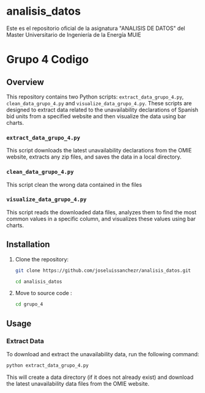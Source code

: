 # analisis_datos
Este es el repositorio oficial de la asignatura "ANALISIS DE DATOS" del Master Universitario de Ingeniería de la Energía MUIE

# Grupo 4 Codigo 

## Overview

This repository contains two Python scripts: `extract_data_grupo_4.py`, `clean_data_grupo_4.py` and `visualize_data_grupo_4.py`. These scripts are designed to extract data related to the unavailability declarations of Spanish bid units from a specified website and then visualize the data using bar charts.

### `extract_data_grupo_4.py`

This script downloads the latest unavailability declarations from the OMIE website, extracts any zip files, and saves the data in a local directory.

### `clean_data_grupo_4.py`

This script clean the wrong data contained in the files

### `visualize_data_grupo_4.py`

This script reads the downloaded data files, analyzes them to find the most common values in a specific column, and visualizes these values using bar charts.

## Installation

1. Clone the repository:

   ```bash
   git clone https://github.com/joseluissanchezr/analisis_datos.git
   ```
   ```bash
   cd analisis_datos
   ```
   
2. Move to source code : 
   ```bash
   cd grupo_4
   ```

## Usage

### Extract Data

To download and extract the unavailability data, run the following command:

```bash
python extract_data_grupo_4.py
```

This will create a data directory (if it does not already exist) and download the latest unavailability data files from the OMIE website.


